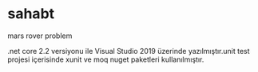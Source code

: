# sahabt
mars rover problem

.net core 2.2 versiyonu ile Visual Studio 2019 üzerinde yazılmıştır.unit test projesi içerisinde xunit ve moq nuget paketleri kullanılmıştır.
